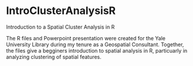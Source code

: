 # IntroClusterAnalysisR
Introduction to a Spatial Cluster Analysis in R

The R files and Powerpoint presentation were created for the Yale University Library during my tenure as a Geospatial Consultant. Together, the files give a begginers introduction to spatial analysis in R, particuarly in analyzing clustering of spatial features. 
